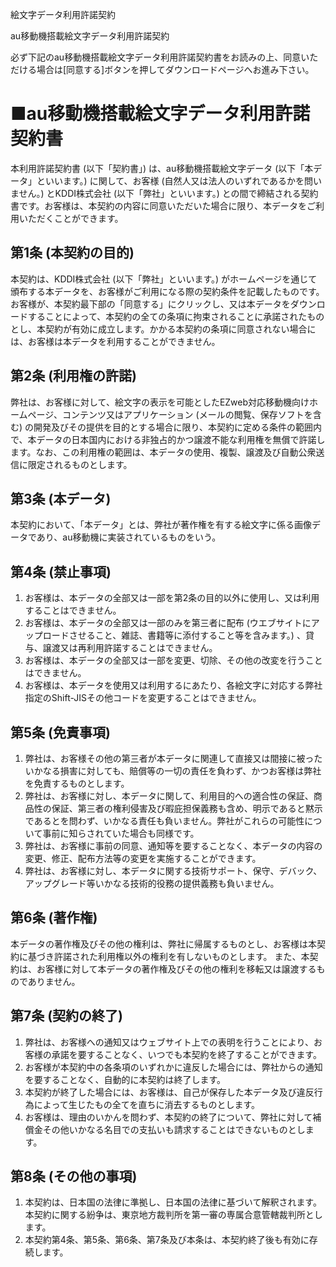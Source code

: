 絵文字データ利用許諾契約	

au移動機搭載絵文字データ利用許諾契約

必ず下記のau移動機搭載絵文字データ利用許諾契約書をお読みの上、同意いただける場合は[同意する]ボタンを押してダウンロードページへお進み下さい。
 
# ■au移動機搭載絵文字データ利用許諾契約書

本利用許諾契約書 (以下「契約書」) は、au移動機搭載絵文字データ (以下「本データ」といいます。) に関して、お客様 (自然人又は法人のいずれであるかを問いません。) とKDDI株式会社 (以下「弊社」といいます。) との間で締結される契約書です。お客様は、本契約の内容に同意いただいた場合に限り、本データをご利用いただくことができます。
 
## 第1条 (本契約の目的)

本契約は、KDDI株式会社 (以下「弊社」といいます。) がホームページを通じて頒布する本データを、お客様がご利用になる際の契約条件を記載したものです。お客様が、本契約最下部の「同意する」にクリックし、又は本データをダウンロードすることによって、本契約の全ての条項に拘束されることに承諾されたものとし、本契約が有効に成立します。かかる本契約の条項に同意されない場合には、お客様は本データを利用することができません。
 
## 第2条 (利用権の許諾)

弊社は、お客様に対して、絵文字の表示を可能としたEZweb対応移動機向けホームページ、コンテンツ又はアプリケーション (メールの閲覧、保存ソフトを含む) の開発及びその提供を目的とする場合に限り、本契約に定める条件の範囲内で、本データの日本国内における非独占的かつ譲渡不能な利用権を無償で許諾します。なお、この利用権の範囲は、本データの使用、複製、譲渡及び自動公衆送信に限定されるものとします。
 
## 第3条 (本データ)

本契約において、「本データ」とは、弊社が著作権を有する絵文字に係る画像データであり、au移動機に実装されているものをいう。
 
## 第4条 (禁止事項)

1. 	お客様は、本データの全部又は一部を第2条の目的以外に使用し、又は利用することはできません。
2. 	お客様は、本データの全部又は一部のみを第三者に配布 (ウエブサイトにアップロードさせること、雑誌、書籍等に添付すること等を含みます。) 、貸与、譲渡又は再利用許諾することはできません。
3. 	お客様は、本データの全部又は一部を変更、切除、その他の改変を行うことはできません。
4. 	お客様は、本データを使用又は利用するにあたり、各絵文字に対応する弊社指定のShift-JISその他コードを変更することはできません。

## 第5条 (免責事項)

1. 	弊社は、お客様その他の第三者が本データに関連して直接又は間接に被ったいかなる損害に対しても、賠償等の一切の責任を負わず、かつお客様は弊社を免責するものとします。
2. 	弊社は、お客様に対し、本データに関して、利用目的への適合性の保証、商品性の保証、第三者の権利侵害及び暇庇担保義務も含め、明示であると黙示であるとを問わず、いかなる責任も負いません。弊社がこれらの可能性について事前に知らされていた場合も同様です。
3. 	弊社は、お客様に事前の同意、通知等を要することなく、本データの内容の変更、修正、配布方法等の変更を実施することができます。
4. 	弊社は、お客様に対し、本データに関する技術サポート、保守、デバック、アップグレード等いかなる技術的役務の提供義務も負いません。

## 第6条 (著作権)

本データの著作権及びその他の権利は、弊社に帰属するものとし、お客様は本契約に基づき許諾された利用権以外の権利を有しないものとします。 また、本契約は、お客様に対して本データの著作権及びその他の権利を移転又は譲渡するものでありません。
 
## 第7条 (契約の終了)

1. 	弊社は、お客様への通知又はウェブサイト上での表明を行うことにより、お客様の承諾を要することなく、いつでも本契約を終了することができます。
2. 	お客様が本契約中の各条項のいずれかに違反した場合には、弊社からの通知を要することなく、自動的に本契約は終了します。
3. 	本契約が終了した場合には、お客様は、自己が保存した本データ及び違反行為によって生じたもの全てを直ちに消去するものとします。
4. 	お客様は、理由のいかんを問わず、本契約の終了について、弊社に対して補償金その他いかなる名目での支払いも請求することはできないものとします。

## 第8条 (その他の事項)

1. 	本契約は、日本国の法律に準拠し、日本国の法律に基づいて解釈されます。本契約に関する紛争は、東京地方裁判所を第一審の専属合意管轄裁判所とします。
2. 	本契約第4条、第5条、第6条、第7条及び本条は、本契約終了後も有効に存続します。
